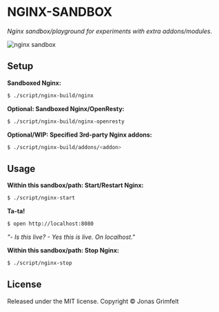 # NGINX-SANDBOX

_Nginx sandbox/playground for experiments with extra addons/modules._

![nginx sandbox](http://cl.ly/image/080y0T3Y3f1Q/Nginx%20Sandbox.png)

## Setup

**Sandboxed Nginx:**

```bash
$ ./script/nginx-build/nginx
```

**Optional: Sandboxed Nginx/OpenResty:**

```bash
$ ./script/nginx-build/nginx-openresty
```

**Optional/WIP: Specified 3rd-party Nginx addons:**

```bash
$ ./script/nginx-build/addons/<addon>
```


## Usage

**Within this sandbox/path: Start/Restart Nginx:**

```bash
$ ./script/nginx-start
```

**Ta-ta!**

```bash
$ open http://localhost:8080
```

*"- Is this live? - Yes this is live. On localhost."*

**Within this sandbox/path: Stop Nginx:**

```bash
$ ./script/nginx-stop
```

## License

Released under the MIT license. Copyright © Jonas Grimfelt
